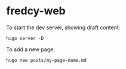 # fredcy-web

To start the dev server, showing draft content:

```
hugo server -D
```

To add a new page:

```
hugo new posts/my-page-name.md
```
